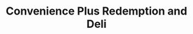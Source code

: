 ---
title: "Convenience Plus Redemption and Deli"
url: /northfield/convenience-plus-redemption-and-deli/
shop: Lebensmittel
---